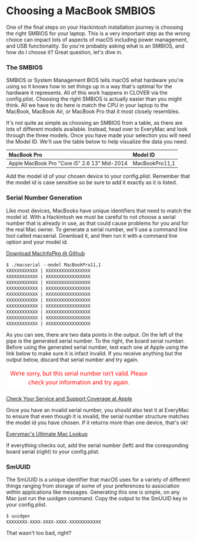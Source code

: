 # Choosing a MacBook SMBIOS

One of the final steps on your Hackintosh installation journey is choosing the right SMBIOS for your laptop.  This is a very important step as the wrong choice can impact lots of aspects of macOS including power management, and USB functionality.  So you're probably asking what is an SMBIOS, and how do I choose it?  Great question, let's dive in.

### The SMBIOS

SMBIOS or System Management BIOS tells macOS what hardware you're using so it knows how to set things up in a way that's optimal for the hardware it represents.  All of this work happens in CLOVER via the config.plist.  Choosing the right SMBIOS is actually easier than you might think.  All we have to do here is match the CPU in your laptop to the MacBook, MacBook Air, or MacBook Pro that it most closely resembles.

It's not quite as simple as choosing an SMBIOS from a table, as there are lots of different models available.  Instead, head over to EveryMac and look through the three models.  Once you have made your selection you will need the Model ID.  We'll use the table below to help visualize the data you need.

| MacBook Pro | Model ID |
| :--- | :--- |
| Apple MacBook Pro "Core i5" 2.6 13" Mid-2014 | MacBookPro11,1 |

Add the model id of your chosen device to your config.plist.  Remember that the model id is case sensitive so be sure to add it exactly as it is listed.

### Serial Number Generation

Like most devices, MacBooks have unique identifiers that need to match the model id.  With a Hackintosh we must be careful to not choose a serial number that is already in use, as that could cause problems for you and for the real Mac owner.  To generate a serial number, we'll use a command line tool called macserial.  Download it, and then run it with a command line option and your model id.

[Download MacInfoPkg @ Github](https://github.com/acidanthera/MacInfoPkg)

```text
$ ./macserial --model MacBookPro11,1
XXXXXXXXXXXX | XXXXXXXXXXXXXXXXX
XXXXXXXXXXXX | XXXXXXXXXXXXXXXXX
XXXXXXXXXXXX | XXXXXXXXXXXXXXXXX
XXXXXXXXXXXX | XXXXXXXXXXXXXXXXX
XXXXXXXXXXXX | XXXXXXXXXXXXXXXXX
XXXXXXXXXXXX | XXXXXXXXXXXXXXXXX
XXXXXXXXXXXX | XXXXXXXXXXXXXXXXX
XXXXXXXXXXXX | XXXXXXXXXXXXXXXXX
XXXXXXXXXXXX | XXXXXXXXXXXXXXXXX
XXXXXXXXXXXX | XXXXXXXXXXXXXXXXX
```

As you can see, there are two data points in the output.  On the left of the pipe is the generated serial number.  To the right, the board serial number.  Before using the generated serial number, test each one at Apple using the link below to make sure it is infact invalid.  If you receive anything but the output below, discard that serial number and try again.

![](../.gitbook/assets/screen-shot-2019-11-16-at-1.38.05-pm.png)

[Check Your Service and Support Coverage at Apple](https://checkcoverage.apple.com)

Once you have an invalid serial number, you should also test it at EveryMac to ensure that even though it is invalid, the serial number structure matches the model id you have chosen.  If it returns more than one device, that's ok!

[Everymac's Ultimate Mac Lookup](https://everymac.com/ultimate-mac-lookup/)

If everything checks out, add the serial number \(left\) and the coresponding board serial \(right\) to your config.plist.

### SmUUID

The SmUUID is a unique identifier that macOS uses for a variety of different things ranging from storage of some of your preferences to association within applications like messages.  Generating this one is simple, on any Mac just run the uuidgen command.  Copy the output to the SmUUID key in your config.plist.

```text
$ uuidgen
XXXXXXXX-XXXX-XXXX-XXXX-XXXXXXXXXXXX
```

That wasn't too bad, right?

